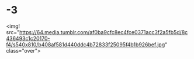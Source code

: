 # -3
<style>

.over {
background: #FE82B624;
-webkit-mask-image: url(https://i.imgur.com/1PjqQS6.png);
-webkit-mask-size: 200%;
-webkit-mask-repeat: no-repeat;
-webkit-mask-position: center;

}[image](https://github.com/user-attachments/assets/4d95fa24-b79b-4a3b-98ca-7bb710a0a95f)

</style>

<img!
 src="https://64.media.tumblr.com/af0ba9cfc8ec4fce0371acc3f2a5fb5d/8c436493c1c20170-f4/s540x810/b408af581d440ddc4b72833f25095f4b1b926bef.jpg" class="over">
